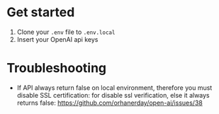 # Get started
1. Clone your `.env` file to `.env.local`
2. Insert your OpenAI api keys

# Troubleshooting
* If API always return false on local environment, therefore you must disable SSL certification: for disable ssl verification, else it always returns false: https://github.com/orhanerday/open-ai/issues/38